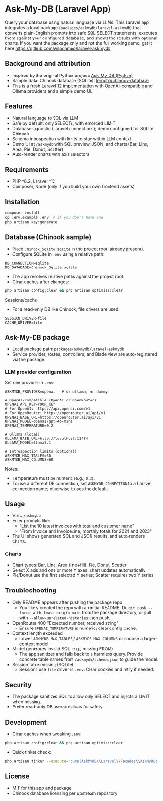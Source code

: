 # Ask-My-DB (Laravel App)

Query your database using natural language via LLMs. This Laravel app integrates a local package (`packages/askmydb/laravel-askmydb`) that converts plain-English prompts into safe SQL SELECT statements, executes them against your configured database, and shows the results with optional charts. If you want the package only and not the full working demo, get it here https://github.com/wilocampo/laravel-askmydb

## Background and attribution
- Inspired by the original Python project: [Ask-My-DB (Python)](https://github.com/Msalways/Ask-My-DB)
- Sample data: Chinook database (SQLite): [lerocha/chinook-database](https://github.com/lerocha/chinook-database/tree/master)
- This is a fresh Laravel 12 implementation with OpenAI-compatible and Ollama providers and a simple demo UI.

## Features
- Natural language to SQL via LLM
- Safe by default: only SELECTs, with enforced LIMIT
- Database-agnostic (Laravel connections); demo configured for SQLite Chinook
- Schema introspection with limits to stay within LLM context
- Demo UI at `/askmydb` with SQL preview, JSON, and charts (Bar, Line, Area, Pie, Donut, Scatter)
- Auto-render charts with axis selectors

## Requirements
- PHP ^8.2, Laravel ^12
- Composer, Node (only if you build your own frontend assets)

## Installation
```bash
composer install
cp .env.example .env  # if you don't have one
php artisan key:generate
```

## Database (Chinook sample)
- Place `Chinook_Sqlite.sqlite` in the project root (already present).
- Configure SQLite in `.env` using a relative path:
```env
DB_CONNECTION=sqlite
DB_DATABASE=Chinook_Sqlite.sqlite
```
- The app resolves relative paths against the project root.
- Clear caches after changes:
```bash
php artisan config:clear && php artisan optimize:clear
```

Sessions/cache
- For a read-only DB like Chinook, file drivers are used:
```env
SESSION_DRIVER=file
CACHE_DRIVER=file
```

## Ask-My-DB package
- Local package path: `packages/askmydb/laravel-askmydb`
- Service provider, routes, controllers, and Blade view are auto-registered via the package.

### LLM provider configuration
Set one provider in `.env`:
```env
ASKMYDB_PROVIDER=openai   # or ollama, or dummy

# OpenAI-compatible (OpenAI or OpenRouter)
OPENAI_API_KEY=YOUR_KEY
# For OpenAI: https://api.openai.com/v1
# For OpenRouter: https://openrouter.ai/api/v1
OPENAI_BASE_URL=https://openrouter.ai/api/v1
OPENAI_MODEL=openai/gpt-4o-mini
OPENAI_TEMPERATURE=0.2

# Ollama (local)
OLLAMA_BASE_URL=http://localhost:11434
OLLAMA_MODEL=llama3.1

# Introspection limits (optional)
ASKMYDB_MAX_TABLES=50
ASKMYDB_MAX_COLUMNS=60
```
Notes:
- Temperature must be numeric (e.g., `0.2`).
- To use a different DB connection, set `ASKMYDB_CONNECTION` to a Laravel connection name; otherwise it uses the default.

## Usage
- Visit: `/askmydb`
- Enter prompts like:
  - "List the 10 latest invoices with total and customer name"
  - "From Invoice and InvoiceLine, monthly totals for 2024 and 2023"
- The UI shows generated SQL and JSON results, and auto-renders charts.

### Charts
- Chart types: Bar, Line, Area (line+fill), Pie, Donut, Scatter
- Select X axis and one or more Y axes; chart updates automatically
- Pie/Donut use the first selected Y series; Scatter requires two Y series

## Troubleshooting
- Only README appears after pushing the package repo
  - You likely created the repo with an initial README. Do `git push --force-with-lease origin main` from the package directory, or pull with `--allow-unrelated-histories` then push.
- OpenRouter 400 "Expected number, received string"
  - Ensure `OPENAI_TEMPERATURE` is numeric; clear config cache.
- Context length exceeded
  - Lower `ASKMYDB_MAX_TABLES` / `ASKMYDB_MAX_COLUMNS` or choose a larger-context model.
- Model generates invalid SQL (e.g., missing FROM)
  - The app sanitizes and falls back to a harmless query. Provide concrete table names from `/askmydb/schema.json` to guide the model.
- Session table missing (SQLite)
  - Sessions use `file` driver in `.env`. Clear cookies and retry if needed.

## Security
- The package sanitizes SQL to allow only SELECT and injects a LIMIT when missing.
- Prefer read-only DB users/replicas for safety.

## Development
- Clear caches when tweaking `.env`:
```bash
php artisan config:clear && php artisan optimize:clear
```
- Quick tinker check:
```bash
php artisan tinker --execute="dump(AskMyDB\\Laravel\\Facades\\AskMyDB::ask('list 5 invoices with total and date'));"
```

## License
- MIT for this app and package
- Chinook database licensing per upstream repository
